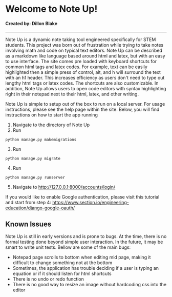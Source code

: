 # Welcome to Note Up!
#### Created by: Dillon Blake

<hr>
Note Up is a dynamic note taking tool engineered specifically for STEM students. This project was born out of frustration while trying to take notes involving math and code on typical text editors. Note Up can be described as a markdown like language based around html and latex, but with an easy to use interface. The site comes pre loaded with keyboard shortcuts for common html tags and latex codes. For example, text can be easily highlighted then a simple press of control, alt, and h will surround the text with an h1 header. This increases efficiency as users don't need to type out lengthy html tags or latex codes. The shortcuts are also customizable. In addition, Note Up allows users to open code editors with syntax highlighting right in their notepad next to their html, latex, and other writing.

Note Up is simple to setup out of the box to run on a local server. For usage instructions, please see the help page within the site. Below, you will find instructions on how to start the app running

1. Navigate to the directory of Note Up
2. Run 
```
python manage.py makemigrations
```
3. Run
```
python manage.py migrate
```
4. Run
```
python manage.py runserver
```
5. Navigate to http://127.0.0.1:8000/accounts/login/

If you would like to enable Google authentication, please visit this tutorial and start from step 4: https://www.section.io/engineering-education/django-google-oauth/

## Known Issues
Note Up is still in early versions and is prone to bugs. At the time, there is no formal testing done beyond simple user interaction. In the future, it may be smart to write unit tests. Bellow are some of the main bugs:
* Notepad page scrolls to bottom when editing mid page, making it difficult to change something not at the bottom
* Sometimes, the application has trouble deciding if a user is typing an equation or if it should listen for html shortcuts
* There is no undo or redo function
* There is no good way to resize an image without hardcoding css into the editor